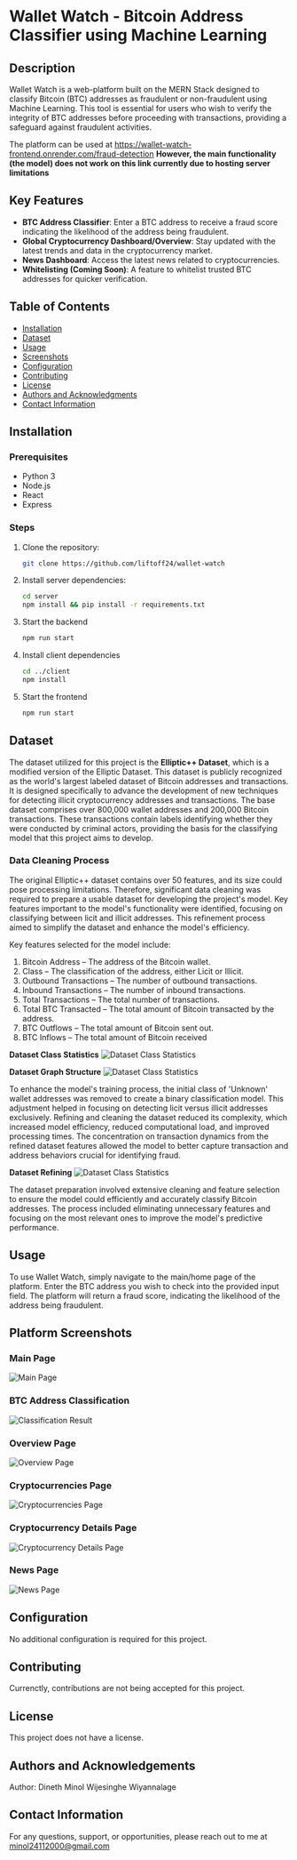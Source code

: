 # Wallet Watch - Bitcoin Address Classifier using Machine Learning

## Description
Wallet Watch is a web-platform built on the MERN Stack designed to classify Bitcoin (BTC) addresses as fraudulent or non-fraudulent using Machine Learning. This tool is essential for users who wish to verify the integrity of BTC addresses before proceeding with transactions, providing a safeguard against fraudulent activities.

The platform can be used at https://wallet-watch-frontend.onrender.com/fraud-detection
**However, the main functionality (the model) does not work on this link currently due to hosting server limitations**

## Key Features
- **BTC Address Classifier**: Enter a BTC address to receive a fraud score indicating the likelihood of the address being fraudulent.
- **Global Cryptocurrency Dashboard/Overview**: Stay updated with the latest trends and data in the cryptocurrency market.
- **News Dashboard**: Access the latest news related to cryptocurrencies.
- **Whitelisting (Coming Soon)**: A feature to whitelist trusted BTC addresses for quicker verification.

## Table of Contents
- [Installation](#installation)
- [Dataset](#dataset)
- [Usage](#usage)
- [Screenshots](#screenshots)
- [Configuration](#configuration)
- [Contributing](#contributing)
- [License](#license)
- [Authors and Acknowledgments](#authors-and-acknowledgments)
- [Contact Information](#contact-information)

## Installation

### Prerequisites
- Python 3
- Node.js
- React
- Express

### Steps
1. Clone the repository:
   ```sh
   git clone https://github.com/liftoff24/wallet-watch
2. Install server dependencies:
   ```sh
   cd server
   npm install && pip install -r requirements.txt
3. Start the backend
   ```sh
   npm run start
4. Install client dependencies
   ```sh
   cd ../client
   npm install
5. Start the frontend
   ```sh
   npm run start

## Dataset
The dataset utilized for this project is the **Elliptic++ Dataset**, which is a modified version of the Elliptic Dataset. This dataset is publicly recognized as the world's largest labeled dataset of Bitcoin addresses and transactions. It is designed specifically to advance the development of new techniques for detecting illicit cryptocurrency addresses and transactions. The base dataset comprises over 800,000 wallet addresses and 200,000 Bitcoin transactions. These transactions contain labels identifying whether they were conducted by criminal actors, providing the basis for the classifying model that this project aims to develop.

### Data Cleaning Process
The original Elliptic++ dataset contains over 50 features, and its size could pose processing limitations. Therefore, significant data cleaning was required to prepare a usable dataset for developing the project's model. Key features important to the model's functionality were identified, focusing on classifying between licit and illicit addresses. This refinement process aimed to simplify the dataset and enhance the model's efficiency​.

Key features selected for the model include:
1. Bitcoin Address – The address of the Bitcoin wallet.
2. Class – The classification of the address, either Licit or Illicit.
3. Outbound Transactions – The number of outbound transactions.
4. Inbound Transactions – The number of inbound transactions.
5. Total Transactions – The total number of transactions.
6. Total BTC Transacted – The total amount of Bitcoin transacted by the address.
7. BTC Outflows – The total amount of Bitcoin sent out.
8. BTC Inflows – The total amount of Bitcoin received

**Dataset Class Statistics**
![Dataset Class Statistics](screenshots/dataset_class_stats.png)

**Dataset Graph Structure**
![Dataset Class Statistics](screenshots/dataset_graph_structure.png)

To enhance the model's training process, the initial class of 'Unknown' wallet addresses was removed to create a binary classification model. This adjustment helped in focusing on detecting licit versus illicit addresses exclusively. Refining and cleaning the dataset reduced its complexity, which increased model efficiency, reduced computational load, and improved processing times. The concentration on transaction dynamics from the refined dataset features allowed the model to better capture transaction and address behaviors crucial for identifying fraud​.

**Dataset Refining**
![Dataset Class Statistics](screenshots/dataset_refining.png)

The dataset preparation involved extensive cleaning and feature selection to ensure the model could efficiently and accurately classify Bitcoin addresses. The process included eliminating unnecessary features and focusing on the most relevant ones to improve the model's predictive performance.

## Usage
To use Wallet Watch, simply navigate to the main/home page of the platform. Enter the BTC address you wish to check into the provided input field. The platform will return a fraud score, indicating the likelihood of the address being fraudulent.

## Platform Screenshots

### Main Page
![Main Page](screenshots/main_page.png)

### BTC Address Classification
![Classification Result](screenshots/classification_result.png)

### Overview Page
![Overview Page](screenshots/overview_page.png)

### Cryptocurrencies Page
![Cryptocurrencies Page](screenshots/cryptocurrencies_page.png)

### Cryptocurrency Details Page
![Cryptocurrency Details Page](screenshots/cryptocurrency_details_page.png)

### News Page
![News Page](screenshots/news_page.png)

## Configuration
No additional configuration is required for this project.

## Contributing
Currenctly, contributions are not being accepted for this project.

## License
This project does not have a license.

## Authors and Acknowledgements
Author: Dineth Minol Wijesinghe Wiyannalage

## Contact Information
For any questions, support, or opportunities, please reach out to me at minol24112000@gmail.com